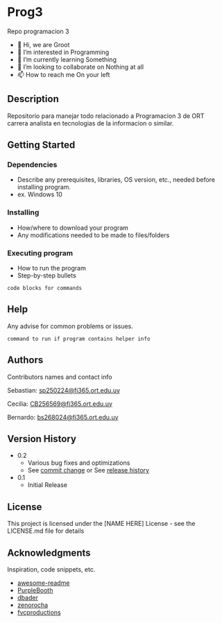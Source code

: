 # Prog3
Repo programacion 3 

- 👋 Hi, we are Groot
- 👀 I’m interested in Programming
- 🌱 I’m currently learning Something
- 💞️ I’m looking to collaborate on Nothing at all
- 📫 How to reach me On your left

## Description

Repositorio para manejar todo relacionado a Programacion 3 de ORT carrera analista en tecnologias de la informacion o similar.

## Getting Started

### Dependencies

* Describe any prerequisites, libraries, OS version, etc., needed before installing program.
* ex. Windows 10

### Installing

* How/where to download your program
* Any modifications needed to be made to files/folders

### Executing program

* How to run the program
* Step-by-step bullets
```
code blocks for commands
```

## Help

Any advise for common problems or issues.
```
command to run if program contains helper info
```

## Authors

Contributors names and contact info

Sebastian: sp250224@fi365.ort.edu.uy

Cecilia: CB256569@fi365.ort.edu.uy

Bernardo: bs268024@fi365.ort.edu.uy


## Version History

* 0.2
    * Various bug fixes and optimizations
    * See [commit change]() or See [release history]()
* 0.1
    * Initial Release

## License

This project is licensed under the [NAME HERE] License - see the LICENSE.md file for details

## Acknowledgments

Inspiration, code snippets, etc.
* [awesome-readme](https://github.com/matiassingers/awesome-readme)
* [PurpleBooth](https://gist.github.com/PurpleBooth/109311bb0361f32d87a2)
* [dbader](https://github.com/dbader/readme-template)
* [zenorocha](https://gist.github.com/zenorocha/4526327)
* [fvcproductions](https://gist.github.com/fvcproductions/1bfc2d4aecb01a834b46)
